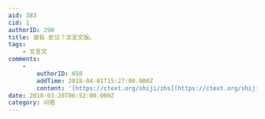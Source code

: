 ```yaml
---
aid: 383
cid: 1
authorID: 290
title: 谁有 史记？文言文版。
tags:
    - 文言文
comments:
    -
        authorID: 650
        addTime: 2018-04-01T15:27:00.000Z
        content: '[https://ctext.org/shiji/zhs](https://ctext.org/shiji/zhs)'
date: 2018-03-28T06:52:00.000Z
category: 问答
---
```



